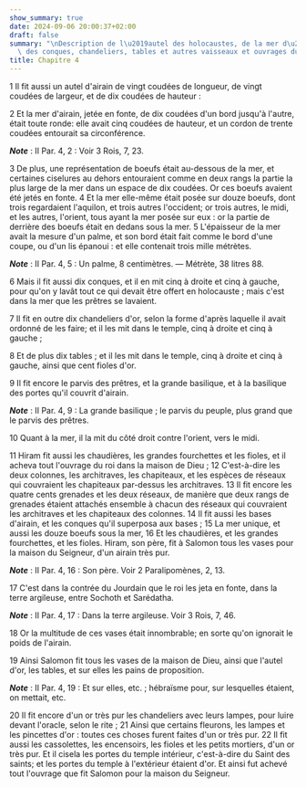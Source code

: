 ```yaml
---
show_summary: true
date: 2024-09-06 20:00:37+02:00
draft: false
summary: "\nDescription de l\u2019autel des holocaustes, de la mer d\u2019airain,\
  \ des conques, chandeliers, tables et autres vaisseaux et ouvrages du temple.\n"
title: Chapitre 4
---
```





1 Il fit aussi un autel d'airain de vingt coudées de longueur, de vingt coudées de largeur, et de dix coudées de hauteur :


2 Et la mer d'airain, jetée en fonte, de dix coudées d'un bord jusqu'à l'autre, était toute ronde: elle avait cinq coudées de hauteur, et un cordon de trente coudées entourait sa circonférence.

***Note*** :  II Par. 4, 2 : Voir 3 Rois, 7, 23.

3 De plus, une représentation de boeufs était au-dessous de la mer, et certaines ciselures au dehors entouraient comme en deux rangs la partie la plus large de la mer dans un espace de dix coudées. Or ces boeufs avaient été jetés en fonte. 4 Et la mer elle-même était posée sur douze boeufs, dont trois regardaient l'aquilon, et trois autres l'occident; or trois autres, le midi, et les autres, l'orient, tous ayant la mer posée sur eux : or la partie de derrière des boeufs était en dedans sous la mer. 5 L'épaisseur de la mer avait la mesure d'un palme, et son bord était fait comme le bord d'une coupe, ou d'un lis épanoui : et elle contenait trois mille métrètes.

***Note*** :  II Par. 4, 5 : Un palme, 8 centimètres. ― Métrète, 38 litres 88.


6 Mais il fit aussi dix conques, et il en mit cinq à droite et cinq à gauche, pour qu'on y lavât tout ce qui devait être offert en holocauste ; mais c'est dans la mer que les prêtres se lavaient.


7 Il fit en outre dix chandeliers d'or, selon la forme d'après laquelle il avait ordonné de les faire; et il les mit dans le temple, cinq à droite et cinq à gauche ;


8 Et de plus dix tables ; et il les mit dans le temple, cinq à droite et cinq à gauche, ainsi que cent fioles d'or.


9 Il fit encore le parvis des prêtres, et la grande basilique, et à la basilique des portes qu'il couvrit d'airain.

***Note*** :  II Par. 4, 9 : La grande basilique ; le parvis du peuple, plus grand que le parvis des prêtres.


10 Quant à la mer, il la mit du côté droit contre l'orient, vers le midi.


11 Hiram fit aussi les chaudières, les grandes fourchettes et les fioles, et il acheva tout l'ouvrage du roi dans la maison de Dieu ; 12 C'est-à-dire les deux colonnes, les architraves, les chapiteaux, et les espèces de réseaux qui couvraient les chapiteaux par-dessus les architraves. 13 Il fit encore les quatre cents grenades et les deux réseaux, de manière que deux rangs de grenades étaient attachés ensemble à chacun des réseaux qui couvraient les architraves et les chapiteaux des colonnes. 14 Il fit aussi les bases d'airain, et les conques qu'il superposa aux bases ; 15 La mer unique, et aussi les douze boeufs sous la mer, 16 Et les chaudières, et les grandes fourchettes, et les fioles. Hiram, son père, fit à Salomon tous les vases pour la maison du Seigneur, d'un airain très pur.

***Note*** :  II Par. 4, 16 : Son père. Voir 2 Paralipomènes, 2, 13.

17 C'est dans la contrée du Jourdain que le roi les jeta en fonte, dans la terre argileuse, entre Sochoth et Sarédatha.

***Note*** :  II Par. 4, 17 : Dans la terre argileuse. Voir 3 Rois, 7, 46.

18 Or la multitude de ces vases était innombrable; en sorte qu'on ignorait le poids de l'airain.


19 Ainsi Salomon fit tous les vases de la maison de Dieu, ainsi que l'autel d'or, les tables, et sur elles les pains de proposition.

***Note*** :  II Par. 4, 19 : Et sur elles, etc. ; hébraïsme pour, sur lesquelles étaient, on mettait, etc.

20 Il fit encore d'un or très pur les chandeliers avec leurs lampes, pour luire devant l'oracle, selon le rite ; 21 Ainsi que certains fleurons, les lampes et les pincettes d'or : toutes ces choses furent faites d'un or très pur. 22 Il fit aussi les cassolettes, les encensoirs, les fioles et les petits mortiers, d'un or très pur. Et il cisela les portes du temple intérieur, c'est-à-dire du Saint des saints; et les portes du temple à l'extérieur étaient d'or. Et ainsi fut achevé tout l'ouvrage que fit Salomon pour la maison du Seigneur.

